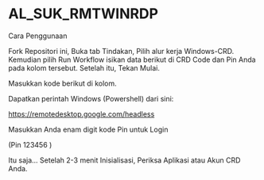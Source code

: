 # AL_SUK_RMTWINRDP

Cara Penggunaan

Fork Repositori ini, Buka tab Tindakan, Pilih alur kerja Windows-CRD. Kemudian pilih Run Workflow isikan data berikut di CRD Code dan Pin Anda pada kolom tersebut. Setelah itu, Tekan Mulai.

Masukkan kode berikut di kolom.

Dapatkan perintah Windows (Powershell) dari sini:

https://remotedesktop.google.com/headless

Masukkan Anda enam digit kode Pin untuk Login

(Pin 123456 )

Itu saja... Setelah 2-3 menit Inisialisasi, Periksa Aplikasi atau Akun CRD Anda.

